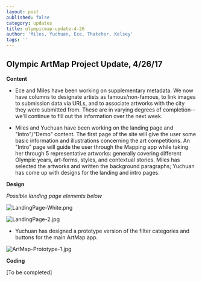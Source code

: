 ```yaml
---
layout: post
published: false
category: updates
title: olympicmap-update-4-26
author: 'Miles, Yuchuan, Ece, Thatcher, Kelsey'
tags: ''
---
```

## Olympic ArtMap Project Update, 4/26/17

**Content**

- Ece and Miles have been working on supplementary metadata. We now have columns to designate artists as famous/non-famous, to link images to submission data via URLs, and to associate artworks with the city they were submitted from. These are in varying degrees of completion--we'll continue to fill out the information over the next week.

- Miles and Yuchuan have been working on the landing page and "Intro"/"Demo" content. The first page of the site will give the user some basic information and illustrations concerning the art competitions. An "Intro" page will guide the user through the Mapping app while taking her through 5 representative artworks: generally covering different Olympic years, art-forms, styles, and contextual stories. Miles has selected the artworks and written the background paragraphs; Yuchuan has come up with designs for the landing and intro pages.

**Design**

_Possible landing page elements below_

![LandingPage-White.png]({{site.baseurl}}/assets/LandingPage-White.png)

![LandingPage-2.jpg]({{site.baseurl}}/assets/LandingPage-2.jpg)

- Yuchuan has designed a prototype version of the filter categories and buttons for the main ArtMap app.

![ArtMap-Prototype-1.jpg]({{site.baseurl}}/assets/ArtMap-Prototype-1.jpg)

**Coding**

[To be completed]